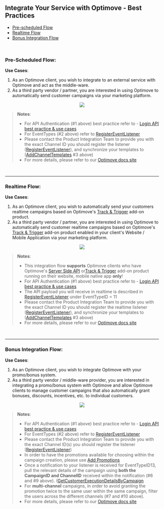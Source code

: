 ## Integrate Your Service with Optimove - Best Practices

- [Pre-scheduled Flow](#pre-flow)
- [Realtime Flow](#rt-flow)
- [Bonus Integration Flow](#bonus)
<br/>

### <a id="pre-flow"></a>Pre-Scheduled Flow: 
**Use Cases**: 

 1. As an Optimove client, you wish to integrate to an external service with Optimove and act as the middle-ware.
 2. As a third party vendor / partner, you are interested in using Optimove to automatically send customer campaigns via your marketing platform.

<p align="center"><img src="https://github.com/optimove-tech/Optimove-APIs/blob/master/API-Integrations/Integrate%20Your%20Service%20-%20Pre-Scheduled%20-%20Client%20Execution%20Flow.png?raw=true"></p>

>**Notes**: 
> -   For API Authentication (#1 above) best practice refer to -   [Login API best practice & use cases](https://github.com/optimoveproductintegration/Optimove-APIs/tree/master/Login-API)
> -   For EventTypes (#2 above) refer to [RegisterEventListener](https://docs.optimove.com/api-usage-guide/#General_Functions_RegisterEventListener)
> -   Please contact the Product Integration Team to provide you with the exact Channel ID you should register the listener ([RegisterEventListener](https://docs.optimove.com/api-usage-guide/#General_Functions_RegisterEventListener)), and synchronize your templates to ([AddChannelTemplates](https://docs.optimove.com/api-usage-guide/#AddChannelTemplates) #3 above)
> -  For more details, please refer to our [Optimove docs site](https://docs.optimove.com/integrate-your-service-with-optimove/)
<br/>

----------
### <a id="rt-flow"></a>Realtime Flow: 
**Use Cases**: 

1. As an Optimove client, you wish to automatically send your customers realtime campaigns based on Optimove's [Track & Trigger](https://docs.optimove.com/track-and-trigger/) add-on product.
 2. As a third party vendor / partner, you are interested in using Optimove to automatically send customer realtime campaigns based on Optimove's [Track & Trigger](https://docs.optimove.com/track-and-trigger/) add-on product enabled in your client's Website / Mobile Application via your marketing platform.

<p align="center"><img src="https://github.com/optimove-tech/Optimove-APIs/blob/master/API-Integrations/Integrate%20Your%20Service%20-%20Realtime%20-%20Client%20Execution%20Flow.png?raw=true"></p>

>**Notes**: 
> - This integration flow **supports** Optimove clients who have Optimove's [Server Side API](https://github.com/optimove-tech/Reporting-Server-Side-Custom-Events) or[Track & Trigger](https://docs.optimove.com/track-and-trigger/) add-on product running on their website, mobile native app **only**!
> -   For API Authentication (#1 above) best practice refer to -   [Login API best practice & use cases](https://github.com/optimoveproductintegration/Optimove-APIs/tree/master/Login-API)
> - The API payload you will receive in realtime is described in [RegisterEventListener](https://docs.optimove.com/api-usage-guide/#General_Functions_RegisterEventListener) under EventTypeID = 11
> -   Please contact the Product Integration Team to provide you with the exact Channel ID you should register the realtime listener ([RegisterEventListener](https://docs.optimove.com/api-usage-guide/#General_Functions_RegisterEventListener)), and synchronize your templates to ([AddChannelTemplates](https://docs.optimove.com/api-usage-guide/#AddChannelTemplates) #3 above)
> -  For more details, please refer to our [Optimove docs site](https://docs.optimove.com/integrate-your-service-with-optimove/)
<br/>

----------
### <a id="bonus"></a>Bonus Integration Flow: 
**Use Cases**:

1.  As an Optimove client, you wish to integrate Optimove with your promo/bonus system.
2.  As a third party vendor / middle-ware provider, you are interested in integrating a promo/bonus system with Optimove and allow Optimove clients to manage customer campaigns that also automatically grant bonuses, discounts, incentives, etc. to individual customers.
<p align="center"><img src="https://github.com/optimove-tech/Optimove-APIs/blob/master/API-Integrations/Integrate%20Your%20Service%20-Bonus%20System%20Event13.png?raw=true"></p>

>**Notes**: 
> -   For API Authentication (#1 above) best practice refer to -   [Login API best practice & use cases](https://github.com/optimoveproductintegration/Optimove-APIs/tree/master/Login-API)
> -   For EventTypes (#2 above) refer to [RegisterEventListener](https://docs.optimove.com/api-usage-guide/#General_Functions_RegisterEventListener)
> -   Please contact the Product Integration Team to provide you with the exact Channel ID(s) you should register the listener ([RegisterEventListener](https://docs.optimove.com/api-usage-guide/#General_Functions_RegisterEventListener)) 
> - In order to have the promotions available for choosing within the campaign creation, please use [Add Promotions](https://docs.optimove.com/api-usage-guide/#External_System_Integration_Functions_AddPromotions)
>  - Once a notification to your listener is received for EventTypeID13,  pull the relevant details of the campaign using **both the CampaignID and ChannelID** received within the notification (#6 and #9 above). ([GetCustomerExecutionDetailsByCampaign](https://docs.optimove.com/api-usage-guide/#GetCustomerExecutionDetailsByCampaign) 
>  - For **multi-channel** campaigns, in order to avoid granting the promotion twice to the same user within the same campaign, filter the users across the different channels (#7 and #10 above).
>  -  For more details, please refer to our [Optimove docs site](https://academy.optimove.com/en/article/promotion-system-integration/)
